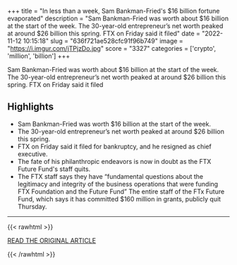 +++
title = "In less than a week, Sam Bankman-Fried's $16 billion fortune evaporated"
description = "Sam Bankman-Fried was worth about $16 billion at the start of the week. The 30-year-old entrepreneur’s net worth peaked at around $26 billion this spring. FTX on Friday said it filed"
date = "2022-11-12 10:15:18"
slug = "636f721ae528cfc91f96b749"
image = "https://i.imgur.com/jTPjzDo.jpg"
score = "3327"
categories = ['crypto', 'million', 'billion']
+++

Sam Bankman-Fried was worth about $16 billion at the start of the week. The 30-year-old entrepreneur’s net worth peaked at around $26 billion this spring. FTX on Friday said it filed

## Highlights

- Sam Bankman-Fried was worth $16 billion at the start of the week.
- The 30-year-old entrepreneur’s net worth peaked at around $26 billion this spring.
- FTX on Friday said it filed for bankruptcy, and he resigned as chief executive.
- The fate of his philanthropic endeavors is now in doubt as the FTX Future Fund's staff quits.
- The FTX staff says they have “fundamental questions about the legitimacy and integrity of the business operations that were funding FTX Foundation and the Future Fund” The entire staff of the FTx Future Fund, which says it has committed $160 million in grants, publicly quit Thursday.

---

{{< rawhtml >}}
  <p class="article-category">
    <a target="_blank" href="https://abc17news.com/money/cnn-business-consumer/2022/11/11/in-less-than-a-week-sam-bankman-frieds-16-billion-fortune-evaporated/">READ THE ORIGINAL ARTICLE</a>
  </p>
{{< /rawhtml >}}
